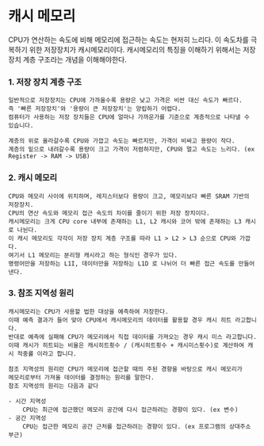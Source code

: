# 캐시 메모리
CPU가 연산하는 속도에 비해 메모리에 접근하는 속도는 현저히 느리다.
이 속도차를 극복하기 위한 저장장치가 캐시메모리이다.
캐시메모리의 특징을 이해하기 위해서는 저장 장치 계층 구조라는 개념을 이해해야한다.
### 1. 저장 장치 계층 구조
    일반적으로 저장장치는 CPU에 가까울수록 용량은 낮고 가격은 비싼 대신 속도가 빠르다.
    즉 '빠른 저장장치'와 '용량이 큰 저장장치'는 양립하기 어렵다.
    컴퓨터가 사용하는 저장 장치들은 CPU에 얼마나 가까운가를 기준으로 계층적으로 나타낼 수 있습니다.
    
    계층의 위로 올라갈수록 CPU와 가깝고 속도는 빠르지만, 가격이 비싸고 용량이 작다.
    계층의 밑으로 내려갈수록 용량이 크고 가격이 저렴하지만, CPU와 멀고 속도는 느리다. (ex Register -> RAM -> USB)

### 2. 캐시 메모리
    CPU와 메모리 사이에 위치하며, 레지스터보다 용량이 크고, 메모리보다 빠른 SRAM 기반의 저장장치.
    CPU의 연산 속도와 메모리 접근 속도의 차이를 줄이기 위한 저장 장치이다.
    캐시메모리는 크게 CPU core 내부에 존재하는 L1, L2 캐시와 코어 밖에 존재하는 L3 캐시로 나뉜다.
    이 캐시 메모리도 각각이 저장 장치 계층 구조를 따라 L1 > L2 > L3 순으로 CPU와 가깝다.
    여기서 L1 메모리는 분리형 캐시라고 하는 형식인 경우가 있다.
    명령어만을 저장하는 L1I, 데이터만을 저장하는 L1D 로 나뉘어 더 빠른 접근 속도를 만들어낸다.

### 3. 참조 지역성 원리
    캐시메모리는 CPU가 사용할 법한 대상을 예측하여 저장한다.
    이때 예측 결과가 들어 맞아 CPU에서 캐시메모리의 데이터를 활용할 경우 캐시 히트 라고합니다.
    반대로 예측에 실패해 CPU가 메모리에서 직접 데이터를 가져오는 경우 캐시 미스 라고합니다.
    이때 캐시가 히트되는 비율은 캐시히트횟수 / (캐시히트횟수 + 캐시미스횟수)로 계산하여 캐시 적중률 이라고 합니다.

    참조 지역성의 원리란 CPU가 메모리에 접근할 때의 주된 경향을 바탕으로 캐시 메모리가
    메모리로부터 가져올 데이터를 결정하는 원리를 말한다.
    참조 지역성의 원리는 다음과 같다

    - 시간 지역성
        CPU는 최근에 접근했던 메모리 공간에 다시 접근하려는 경향이 있다. (ex 변수)
    - 공간 지역성 
        CPU는 접근한 메모리 공간 근처를 접근하려는 경향이 있다. (ex 프로그램의 상대주소 부근)
